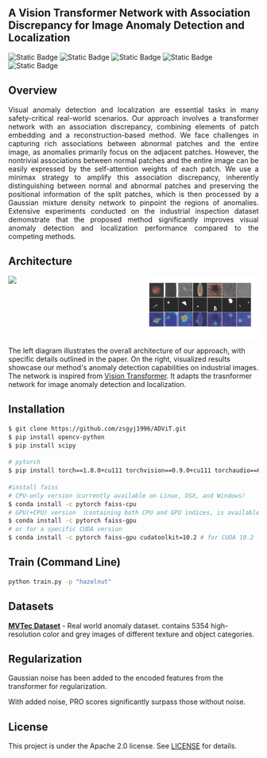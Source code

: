 ## A Vision Transformer Network with Association Discrepancy for Image Anomaly Detection and Localization
![Static Badge](https://img.shields.io/badge/MIT-blue?style=flat&label=license&labelColor=black&color=blue)
![Static Badge](https://img.shields.io/badge/passing-green?style=flat&label=build&labelColor=black&color=green)
![Static Badge](https://img.shields.io/badge/passing-green?style=flat&label=circleci&labelColor=black&color=green)
![Static Badge](https://img.shields.io/badge/welcome-green?style=flat&label=PRs&labelColor=black&color=green)
![Static Badge](https://img.shields.io/badge/Python-green?style=flat&label=Language&labelColor=black&color=green)
## Overview
<div style="text-align: justify;">
Visual anomaly detection and localization are essential tasks in many safety-critical real-world scenarios. Our approach involves a transformer network with an association discrepancy, combining elements of patch embedding and a reconstruction-based method. We face challenges in capturing rich associations between abnormal patches and the entire image, as anomalies primarily focus on the adjacent patches. However, the nontrivial associations between normal patches and the entire image can be easily expressed by the self-attention weights of each patch. We use a minimax strategy to amplify this association discrepancy, inherently distinguishing between normal and abnormal patches and preserving the positional information of the split patches, which is then processed by a Gaussian mixture density network to pinpoint the regions of anomalies. Extensive experiments conducted on the industrial inspection dataset demonstrate that the proposed method significantly improves visual anomaly detection and localization performance compared to the competing methods.
</div>

## Architecture
<div style="display:flex; justify-content:space-between;">
    <img src="image/vit.png" width="50%">
    <img src="image/result.png" width="45%">
</div>

The left diagram illustrates the overall architecture of our approach, with specific details outlined in the paper. On the right, visualized results showcase our method's anomaly detection capabilities on industrial images.
The network is inspired from [Vision Transformer](https://openreview.net/pdf?id=YicbFdNTTy).  It adapts the trasnformer network for image anomaly detection and localization.
## Installation
```bash
$ git clone https://github.com/zsgyj1996/ADViT.git
$ pip install opencv-python
$ pip install scipy

# pytorch
$ pip install torch==1.8.0+cu111 torchvision==0.9.0+cu111 torchaudio==0.8.0 -f https://download.pytorch.org/whl/torch_stable.html

#install faiss
# CPU-only version（currently available on Linux, OSX, and Windows）
$ conda install -c pytorch faiss-cpu
# GPU(+CPU) version （containing both CPU and GPU indices, is available on Linux systems）
$ conda install -c pytorch faiss-gpu
# or for a specific CUDA version
$ conda install -c pytorch faiss-gpu cudatoolkit=10.2 # for CUDA 10.2 
```
## Train (Command Line)
```bash
python train.py -p "hazelnut"
```
## Datasets
**[MVTec Dataset](https://www.mvtec.com/company/research/datasets/mvtec-ad)** - Real world anomaly dataset. contains 5354 high-resolution color and grey images of different texture and object categories.
## Regularization
Gaussian noise has been added to the encoded features from the transformer for regularization.

With added noise, PRO scores significantly surpass those without noise.
## License
This project is under the Apache 2.0 license. See [LICENSE](./LICENSE) for details.
